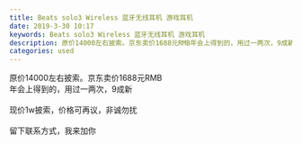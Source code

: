 ```yaml
---
title: Beats solo3 Wireless 蓝牙无线耳机 游戏耳机
date: 2019-3-30 10:17
keywords: Beats solo3 Wireless 蓝牙无线耳机 游戏耳机
description: 原价14000左右披索。京东卖价1688元RMB年会上得到的，用过一两次，9成新现价1w披索，价格可再议，非诚勿扰留下联系方式，我来加你
categories: used
---
```

<td class="t_f" id="postmessage_3344334">

原价14000左右披索。京东卖价1688元RMB<br/>
年会上得到的，用过一两次，9成新<br/>
<br/>
现价1w披索，价格可再议，非诚勿扰<br/>
<br/>
留下联系方式，我来加你<br/>
<br/>
<br/>
<img alt="" border="0" class="zoom" data-cf-modified-8ac0f0a58f275fb46ae144ba-="" file="http://www.flw.ph/data/appbyme/upload/image/201903/30/eIj31ETz4wxp.jpg" id="aimg_x566J" lazyloadthumb="1" onclick="" onmouseover="" src="http://www.flw.ph/data/appbyme/upload/image/201903/30/eIj31ETz4wxp.jpg"/><br/>
<br/>
<img alt="" border="0" class="zoom" data-cf-modified-8ac0f0a58f275fb46ae144ba-="" file="http://www.flw.ph/data/appbyme/upload/image/201903/30/eQGFmMzwiFQh.jpg" id="aimg_b647u" lazyloadthumb="1" onclick="" onmouseover="" src="http://www.flw.ph/data/appbyme/upload/image/201903/30/eQGFmMzwiFQh.jpg"/><br/>
<br/>
<img alt="" border="0" class="zoom" data-cf-modified-8ac0f0a58f275fb46ae144ba-="" file="http://www.flw.ph/data/appbyme/upload/image/201903/30/y7W1T3KoifZx.jpg" id="aimg_VGoC2" lazyloadthumb="1" onclick="" onmouseover="" src="http://www.flw.ph/data/appbyme/upload/image/201903/30/y7W1T3KoifZx.jpg"/><br/>
<br/>
<img alt="" border="0" class="zoom" data-cf-modified-8ac0f0a58f275fb46ae144ba-="" file="http://www.flw.ph/data/appbyme/upload/image/201903/30/s0NE2r2kd4xo.jpg" id="aimg_bmHED" lazyloadthumb="1" onclick="" onmouseover="" src="http://www.flw.ph/data/appbyme/upload/image/201903/30/s0NE2r2kd4xo.jpg"/><br/>
<br/>
<img alt="" border="0" class="zoom" data-cf-modified-8ac0f0a58f275fb46ae144ba-="" file="http://www.flw.ph/data/appbyme/upload/image/201903/30/2PNSSflSoY3c.jpg" id="aimg_Xz245" lazyloadthumb="1" onclick="" onmouseover="" src="http://www.flw.ph/data/appbyme/upload/image/201903/30/2PNSSflSoY3c.jpg"/><br/>
<br/>
</td>
